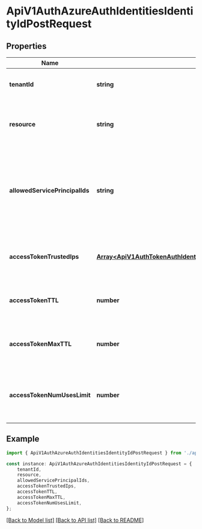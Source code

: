 # ApiV1AuthAzureAuthIdentitiesIdentityIdPostRequest


## Properties

Name | Type | Description | Notes
------------ | ------------- | ------------- | -------------
**tenantId** | **string** | The tenant ID for the Azure AD organization. | [default to undefined]
**resource** | **string** | The resource URL for the application registered in Azure AD. | [default to undefined]
**allowedServicePrincipalIds** | **string** | The comma-separated list of Azure AD service principal IDs that are allowed to authenticate with Infisical. | [optional] [default to '']
**accessTokenTrustedIps** | [**Array&lt;ApiV1AuthTokenAuthIdentitiesIdentityIdPostRequestAccessTokenTrustedIpsInner&gt;**](ApiV1AuthTokenAuthIdentitiesIdentityIdPostRequestAccessTokenTrustedIpsInner.md) | The IPs or CIDR ranges that access tokens can be used from. | [optional] [default to undefined]
**accessTokenTTL** | **number** | The lifetime for an access token in seconds. | [optional] [default to 2592000]
**accessTokenMaxTTL** | **number** | The maximum lifetime for an access token in seconds. | [optional] [default to 2592000]
**accessTokenNumUsesLimit** | **number** | The maximum number of times that an access token can be used. | [optional] [default to 0]

## Example

```typescript
import { ApiV1AuthAzureAuthIdentitiesIdentityIdPostRequest } from './api';

const instance: ApiV1AuthAzureAuthIdentitiesIdentityIdPostRequest = {
    tenantId,
    resource,
    allowedServicePrincipalIds,
    accessTokenTrustedIps,
    accessTokenTTL,
    accessTokenMaxTTL,
    accessTokenNumUsesLimit,
};
```

[[Back to Model list]](../README.md#documentation-for-models) [[Back to API list]](../README.md#documentation-for-api-endpoints) [[Back to README]](../README.md)
